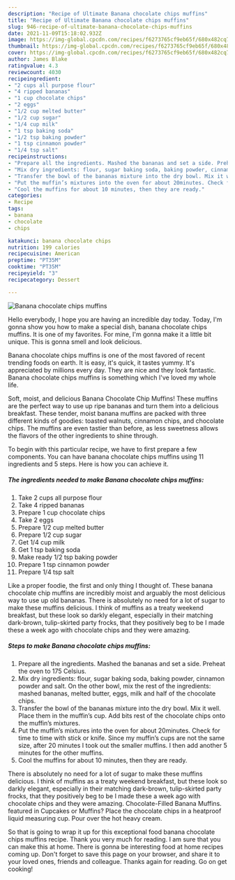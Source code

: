 ```yaml
---
description: "Recipe of Ultimate Banana chocolate chips muffins"
title: "Recipe of Ultimate Banana chocolate chips muffins"
slug: 946-recipe-of-ultimate-banana-chocolate-chips-muffins
date: 2021-11-09T15:18:02.932Z
image: https://img-global.cpcdn.com/recipes/f6273765cf9eb65f/680x482cq70/banana-chocolate-chips-muffins-recipe-main-photo.jpg
thumbnail: https://img-global.cpcdn.com/recipes/f6273765cf9eb65f/680x482cq70/banana-chocolate-chips-muffins-recipe-main-photo.jpg
cover: https://img-global.cpcdn.com/recipes/f6273765cf9eb65f/680x482cq70/banana-chocolate-chips-muffins-recipe-main-photo.jpg
author: James Blake
ratingvalue: 4.3
reviewcount: 4030
recipeingredient:
- "2 cups all purpose flour"
- "4 ripped bananas"
- "1 cup chocolate chips"
- "2 eggs"
- "1/2 cup melted butter"
- "1/2 cup sugar"
- "1/4 cup milk"
- "1 tsp baking soda"
- "1/2 tsp baking powder"
- "1 tsp cinnamon powder"
- "1/4 tsp salt"
recipeinstructions:
- "Prepare all the ingredients. Mashed the bananas and set a side. Preheat the oven to 175 Celsius."
- "Mix dry ingredients: flour, sugar baking soda, baking powder, cinnamon powder and salt. On the other bowl, mix the rest of the ingredients: mashed bananas, melted butter, eggs, milk and half of the chocolate chips."
- "Transfer the bowl of the bananas mixture into the dry bowl. Mix it well. Place them in the muffin’s cup. Add bits rest of the chocolate chips onto the muffin’s mixtures."
- "Put the muffin’s mixtures into the oven for about 20minutes. Check for time to time with stick or knife. Since my muffin’s cups are not the same size, after 20 minutes I took out the smaller muffins. I then add another 5 minutes for the other muffins."
- "Cool the muffins for about 10 minutes, then they are ready."
categories:
- Recipe
tags:
- banana
- chocolate
- chips

katakunci: banana chocolate chips 
nutrition: 199 calories
recipecuisine: American
preptime: "PT35M"
cooktime: "PT35M"
recipeyield: "3"
recipecategory: Dessert

---
```



![Banana chocolate chips muffins](https://img-global.cpcdn.com/recipes/f6273765cf9eb65f/680x482cq70/banana-chocolate-chips-muffins-recipe-main-photo.jpg)

Hello everybody, I hope you are having an incredible day today. Today, I'm gonna show you how to make a special dish, banana chocolate chips muffins. It is one of my favorites. For mine, I'm gonna make it a little bit unique. This is gonna smell and look delicious.

Banana chocolate chips muffins is one of the most favored of recent trending foods on earth. It is easy, it's quick, it tastes yummy. It's appreciated by millions every day. They are nice and they look fantastic. Banana chocolate chips muffins is something which I've loved my whole life.

Soft, moist, and delicious Banana Chocolate Chip Muffins! These muffins are the perfect way to use up ripe bananas and turn them into a delicious breakfast. These tender, moist banana muffins are packed with three different kinds of goodies: toasted walnuts, cinnamon chips, and chocolate chips. The muffins are even tastier than before, as less sweetness allows the flavors of the other ingredients to shine through.


To begin with this particular recipe, we have to first prepare a few components. You can have banana chocolate chips muffins using 11 ingredients and 5 steps. Here is how you can achieve it.

<!--inarticleads1-->

##### The ingredients needed to make Banana chocolate chips muffins:

1. Take 2 cups all purpose flour
1. Take 4 ripped bananas
1. Prepare 1 cup chocolate chips
1. Take 2 eggs
1. Prepare 1/2 cup melted butter
1. Prepare 1/2 cup sugar
1. Get 1/4 cup milk
1. Get 1 tsp baking soda
1. Make ready 1/2 tsp baking powder
1. Prepare 1 tsp cinnamon powder
1. Prepare 1/4 tsp salt


Like a proper foodie, the first and only thing I thought of. These banana chocolate chip muffins are incredibly moist and arguably the most delicious way to use up old bananas. There is absolutely no need for a lot of sugar to make these muffins delicious. I think of muffins as a treaty weekend breakfast, but these look so darkly elegant, especially in their matching dark-brown, tulip-skirted party frocks, that they positively beg to be I made these a week ago with chocolate chips and they were amazing. 

<!--inarticleads2-->

##### Steps to make Banana chocolate chips muffins:

1. Prepare all the ingredients. Mashed the bananas and set a side. Preheat the oven to 175 Celsius.
1. Mix dry ingredients: flour, sugar baking soda, baking powder, cinnamon powder and salt. On the other bowl, mix the rest of the ingredients: mashed bananas, melted butter, eggs, milk and half of the chocolate chips.
1. Transfer the bowl of the bananas mixture into the dry bowl. Mix it well. Place them in the muffin’s cup. Add bits rest of the chocolate chips onto the muffin’s mixtures.
1. Put the muffin’s mixtures into the oven for about 20minutes. Check for time to time with stick or knife. Since my muffin’s cups are not the same size, after 20 minutes I took out the smaller muffins. I then add another 5 minutes for the other muffins.
1. Cool the muffins for about 10 minutes, then they are ready.


There is absolutely no need for a lot of sugar to make these muffins delicious. I think of muffins as a treaty weekend breakfast, but these look so darkly elegant, especially in their matching dark-brown, tulip-skirted party frocks, that they positively beg to be I made these a week ago with chocolate chips and they were amazing. Chocolate-Filled Banana Muffins. featured in Cupcakes or Muffins? Place the chocolate chips in a heatproof liquid measuring cup. Pour over the hot heavy cream. 

So that is going to wrap it up for this exceptional food banana chocolate chips muffins recipe. Thank you very much for reading. I am sure that you can make this at home. There is gonna be interesting food at home recipes coming up. Don't forget to save this page on your browser, and share it to your loved ones, friends and colleague. Thanks again for reading. Go on get cooking!
